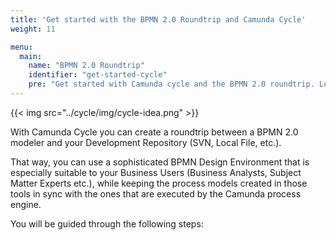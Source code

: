 ```yaml
---
title: 'Get started with the BPMN 2.0 Roundtrip and Camunda Cycle'
weight: 11

menu:
  main:
    name: "BPMN 2.0 Roundtrip"
    identifier: "get-started-cycle"
    pre: "Get started with Camunda cycle and the BPMN 2.0 roundtrip. Learn how to keep process models in sync."
---
```


{{< img src="../cycle/img/cycle-idea.png" >}}

With Camunda Cycle you can create a roundtrip between a BPMN 2.0 modeler and your Development Repository (SVN, Local File, etc.).

That way, you can use a sophisticated BPMN Design Environment that is especially suitable to your Business Users (Business Analysts, Subject Matter Experts etc.), while keeping the process models created in those tools in sync with the ones that are executed by the Camunda process engine.

You will be guided through the following steps:
